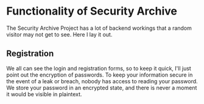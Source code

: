 # Functionality of Security Archive

The Security Archive Project has a lot of backend workings that a random visitor may not get to see. Here I lay it out.

## Registration

We all can see the login and registration forms, so to keep it quick, I'll just point out the encryption of passwords. To keep your information secure in the event of a leak or breach, nobody has access to reading your password.
We store your password in an encrypted state, and there is never a moment it would be visible in plaintext. 
